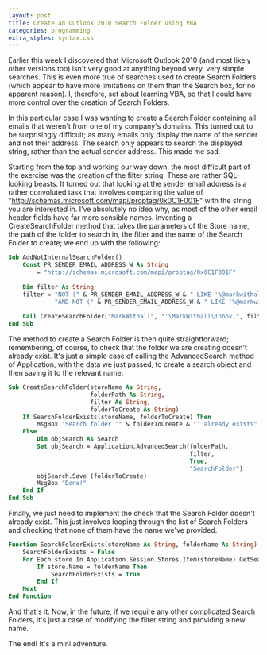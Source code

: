 ```yaml
---
layout: post
title: Create an Outlook 2010 Search Folder using VBA
categories: programming
extra_styles: syntax.css
---
```

Earlier this week I discovered that Microsoft Outlook 2010 (and most likely other versions too) isn't very good at anything beyond very, very simple searches.  This is even more true of searches used to create Search Folders (which appear to have more limitations on them than the Search box, for no apparent reason).  I, therefore, set about learning VBA, so that I could have more control over the creation of Search Folders.

In this particular case I was wanting to create a Search Folder containing all emails that weren't from one of my company's domains.  This turned out to be surprisingly difficult; as many emails only display the name of the sender and not their address.  The search only appears to search the displayed string, rather than the actual sender address.  This made me sad.

Starting from the top and working our way down, the most difficult part of the exercise was the creation of the filter string.  These are rather SQL-looking beasts.  It turned out that looking at the sender email address is a rather convoluted task that involves comparing the value of "http://schemas.microsoft.com/mapi/proptag/0x0C1F001F" with the string you are interested in.  I’ve absolutely no idea why, as most of the other email header fields have far more sensible names.  Inventing a CreateSearchFolder method that takes the parameters of the Store name, the path of the folder to search in, the filter and the name of the Search Folder to create; we end up with the following:

```vb
Sub AddNotInternalSearchFolder()
    Const PR_SENDER_EMAIL_ADDRESS_W As String
        = "http://schemas.microsoft.com/mapi/proptag/0x0C1F001F"
    
    Dim filter As String
    filter = "NOT (" & PR_SENDER_EMAIL_ADDRESS_W & " LIKE '%@markwithall.com%')" & _
             "AND NOT (" & PR_SENDER_EMAIL_ADDRESS_W & " LIKE '%@markwithall.co.uk%')"
    
    Call CreateSearchFolder("MarkWithall", "'\MarkWithall\Inbox'", filter, "Not Internal")
End Sub
```

The method to create a Search Folder is then quite straightforward; remembering, of course, to check that the folder we are creating doesn't already exist.  It's just a simple case of calling the AdvancedSearch method of Application, with the data we just passed, to create a search object and then saving it to the relevant name.

```vb
Sub CreateSearchFolder(storeName As String,
                       folderPath As String,
                       filter As String,
                       folderToCreate As String)
    If SearchFolderExists(storeName, folderToCreate) Then
        MsgBox "Search folder '" & folderToCreate & "' already exists"
    Else
        Dim objSearch As Search
        Set objSearch = Application.AdvancedSearch(folderPath,
                                                   filter,
                                                   True,
                                                   "SearchFolder")
        objSearch.Save (folderToCreate)
        MsgBox "Done!"
    End If
End Sub
```

Finally, we just need to implement the check that the Search Folder doesn't already exist.  This just involves looping through the list of Search Folders and checking that none of them have the name we've provided.

```vb
Function SearchFolderExists(storeName As String, folderName As String)
    SearchFolderExists = False
    For Each store In Application.Session.Stores.Item(storeName).GetSearchFolders()
        If store.Name = folderName Then
            SearchFolderExists = True
        End If
    Next
End Function
```

And that's it.  Now, in the future, if we require any other complicated Search Folders, it's just a case of modifying the filter string and providing a new name.

The end!  It's a mini adventure.
